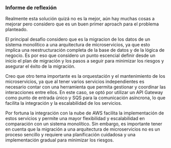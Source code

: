 
### Informe de reflexión

Realmente esta solución quizá no es la mejor, aún hay muchas cosas a mejorar pero considero que es un buen primer aproach para el problema planteado.

El principal desafío considero que es la migracion de los datos de un sistema monolítico a una arquitectura de microservicios, ya que esto implica una reestructuración completa de la base de datos y de la lógica de negocio. Es por eso que considero un punto escencial definir desde un inicio el plan de migración y los pasos a seguir para minimizar los riesgos y asegurar el éxito de la migración.

Creo que otro tema importante es la orquestación y el mantenimiento de los microservicios, ya que al tener varios servicios independientes es necesario contar con una herramienta que permita gestionar y coordinar las interacciones entre ellos. En este caso, se optó por utilizar un API Gateway como punto de entrada único y SQS para la comunicación asíncrona, lo que facilita la integración y la escalabilidad de los servicios.

Por fortuna la integración con la nube de AWS facilita la implementación de estos servicios y permite una mayor flexibilidad y escalabilidad en comparación con un sistema monolítico. Sin embargo, es importante tener en cuenta que la migración a una arquitectura de microservicios no es un proceso sencillo y requiere una planificación cuidadosa y una implementación gradual para minimizar los riesgos.

